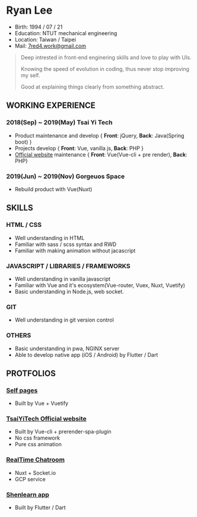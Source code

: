 # Ryan Lee

- Birth: 1994 / 07 / 21
- Education: NTUT mechanical engineering
- Location: Taiwan / Taipei
- Mail: 7red4.work@gmail.com

> Deep intrested in front-end enginering skills and love to play with UIs.
>
> Knowing the speed of evolution in coding, thus never stop improving my self.
>
> Good at explaining things clearly from something abstract.

## WORKING EXPERIENCE

### **2018(Sep) ~ 2019(May)** Tsai Yi Tech

- Product maintenance and develop { **Front**: jQuery, **Back**: Java(Spring boot) }
- Projects develop { **Front**: Vue, vanilla js, **Back**: PHP }
- [Official website](https://www.tsaiyitech.com/) maintenance { **Front**: Vue(Vue-cli + pre render), **Back**: PHP}

### **2019(Jun) ~ 2019(Nov)** Gorgeuos Space

- Rebuild product with Vue(Nuxt)

## SKILLS

### HTML / CSS

- Well understanding in HTML
- Familiar with sass / scss syntax and RWD
- Familiar with making animation without jacascript

### JAVASCRIPT / LIBRARIES / FRAMEWORKS

- Well understanding in vanilla javascript
- Familiar with Vue and it's ecosystem(Vue-router, Vuex, Nuxt, Vuetify)
- Basic understanding in Node.js, web socket.

### GIT

- Well understanding in git version control

### OTHERS

- Basic understanding in pwa, NGINX server
- Able to develop native app (iOS / Android) by Flutter / Dart

## PROTFOLIOS

### [Self pages](https://7red4.github.io/7red4-2019/)

- Built by Vue + Vuetify

### [TsaiYiTech Official website](https://www.tsaiyitech.com/)

- Built by Vue-cli + prerender-spa-plugin
- No css framework
- Pure css animation

### [RealTime Chatroom](https://red4-l.appspot.com/)

- Nuxt + Socket.io
- GCP service

### [Shenlearn app](https://play.google.com/store/apps/details?id=com.shenlearn.edu)

- Built by Flutter / Dart
